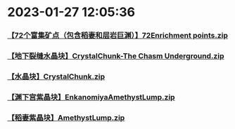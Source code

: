 # 2023-01-27 12:05:36

### [【72个富集矿点（包含稻妻和层岩巨渊）】72Enrichment points.zip](https://raw.githubusercontent.com/Sam5440/Genshin_Impact_Teleport_Files/main/Genshin_Impact_Teleport/ManualOptimizationPoint/%5BChinese%5DManualCollectPoint%282022-10-13%29/%E3%80%90%E7%9F%BF%E7%9F%B3%E3%80%91Chunk/%E3%80%9072%E4%B8%AA%E5%AF%8C%E9%9B%86%E7%9F%BF%E7%82%B9%EF%BC%88%E5%8C%85%E5%90%AB%E7%A8%BB%E5%A6%BB%E5%92%8C%E5%B1%82%E5%B2%A9%E5%B7%A8%E6%B8%8A%EF%BC%89%E3%80%9172Enrichment%20points.zip)

### [【地下裂缝水晶块】CrystalChunk-The Chasm Underground.zip](https://raw.githubusercontent.com/Sam5440/Genshin_Impact_Teleport_Files/main/Genshin_Impact_Teleport/ManualOptimizationPoint/%5BChinese%5DManualCollectPoint%282022-10-13%29/%E3%80%90%E7%9F%BF%E7%9F%B3%E3%80%91Chunk/%E3%80%90%E5%9C%B0%E4%B8%8B%E8%A3%82%E7%BC%9D%E6%B0%B4%E6%99%B6%E5%9D%97%E3%80%91CrystalChunk-The%20Chasm%20Underground.zip)

### [【水晶块】CrystalChunk.zip](https://raw.githubusercontent.com/Sam5440/Genshin_Impact_Teleport_Files/main/Genshin_Impact_Teleport/ManualOptimizationPoint/%5BChinese%5DManualCollectPoint%282022-10-13%29/%E3%80%90%E7%9F%BF%E7%9F%B3%E3%80%91Chunk/%E3%80%90%E6%B0%B4%E6%99%B6%E5%9D%97%E3%80%91CrystalChunk.zip)

### [【渊下宫紫晶块】EnkanomiyaAmethystLump.zip](https://raw.githubusercontent.com/Sam5440/Genshin_Impact_Teleport_Files/main/Genshin_Impact_Teleport/ManualOptimizationPoint/%5BChinese%5DManualCollectPoint%282022-10-13%29/%E3%80%90%E7%9F%BF%E7%9F%B3%E3%80%91Chunk/%E3%80%90%E6%B8%8A%E4%B8%8B%E5%AE%AB%E7%B4%AB%E6%99%B6%E5%9D%97%E3%80%91EnkanomiyaAmethystLump.zip)

### [【稻妻紫晶块】AmethystLump.zip](https://raw.githubusercontent.com/Sam5440/Genshin_Impact_Teleport_Files/main/Genshin_Impact_Teleport/ManualOptimizationPoint/%5BChinese%5DManualCollectPoint%282022-10-13%29/%E3%80%90%E7%9F%BF%E7%9F%B3%E3%80%91Chunk/%E3%80%90%E7%A8%BB%E5%A6%BB%E7%B4%AB%E6%99%B6%E5%9D%97%E3%80%91AmethystLump.zip)

